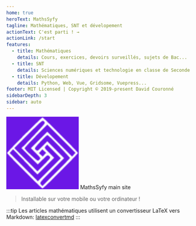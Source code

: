 ```yaml
---
home: true
heroText: MathsSyfy
tagline: Mathématiques, SNT et dévelopement
actionText: C'est parti ! →
actionLink: /start
features:
  - title: Mathématiques
    details: Cours, exercices, devoirs surveillés, sujets de Bac...
  - title: SNT
    details: Sciences numériques et technologie en classe de Seconde
  - title: Dévelopement
    details: Python, Web, Vue, Gridsome, Vuepress...
footer: MIT Licensed | Copyright © 2019-present David Couronné
sidebarDepth: 3
sidebar: auto
---
```


![Image](./android-chrome-192x192.png) MathsSyfy main site

> Installable sur votre mobile ou votre ordinateur !

:::tip
Les articles mathématiques utilisent un convertisseur LaTeX vers Markdown: [latexconvertmd](https://latexconvertmd.netlify.com/)
:::